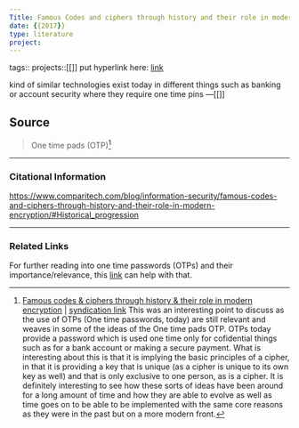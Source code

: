 ```yaml
---
Title: Famous Codes and ciphers through history and their role in modern encryption
date: {{2017}}
type: literature
project:
---
```

tags::
projects::[[]]
put hyperlink here: [link](https://www.comparitech.com/blog/information-security/famous-codes-and-ciphers-through-history-and-their-role-in-modern-encryption/#Historical_progression) 

kind of similar technologies exist today in different things such as banking or account security where they require one time pins
&mdash;[[]]

## Source 
> One time pads (OTP)[^1]

[^1]: [Famous codes & ciphers through history & their role in modern encryption](https://www.comparitech.com/blog/information-security/famous-codes-and-ciphers-through-history-and-their-role-in-modern-encryption/) | [syndication link](tk) 
This was an interesting point to discuss as the use of OTPs (One time passwords, today) are still relevant and weaves in some of the ideas of the One time pads OTP. OTPs today provide a password which is used one time only for cofidential things such as for a bank account or making a secure payment. What is interesting about this is that it is implying the basic principles of a cipher, in that it is providing a key that is unique (as a cipher is unique to its own key as well) and that is only exclusive to one person, as is a cipher. It is definitely interesting to see how these sorts of ideas have been around for a long amount of time and how they are able to evolve as well as time goes on to be able to be implemented with the same core reasons as they were in the past but on a more modern front.

---
### Citational Information

https://www.comparitech.com/blog/information-security/famous-codes-and-ciphers-through-history-and-their-role-in-modern-encryption/#Historical_progression

---

### Related Links
For further reading into one time passwords (OTPs) and their importance/relevance, this [link](https://www.techtarget.com/searchsecurity/definition/one-time-password-OTP) can help with that.